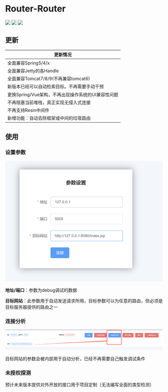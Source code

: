 # Router-Router 
![](https://camo.githubusercontent.com/5e63684235558188b21b1bf830c45db86b45f570236d10f03a80172f9aac614d/68747470733a2f2f63646e2e6e6c61726b2e636f6d2f79757175652f302f323032322f7376672f313539393937392f313636313233323537383937302d38383539393738662d343732372d343636622d616232652d3162383635376561336163322e737667)
![](https://camo.githubusercontent.com/5013a3d89c8d2b558a2feb46ff152b3a919916faed851a5cf6079b15b2370416/68747470733a2f2f63646e2e6e6c61726b2e636f6d2f79757175652f302f323032322f7376672f313539393937392f313636313233323537383939372d38623161336266642d383565652d346163312d623134342d3437313861613063623964352e737667)
![](https://img.shields.io/badge/springboot-3-green)

## 更新

| 更新情况                                           |
| -------------------------------------------------- |
| 全面兼容Spring5/4/x                                |
| 全面兼容Jetty的各Handle                            |
| 全面兼容Tomcat7/8/9(不再兼容tomcat6)               |
| 新版本已经可以自动检索目标。不再需要手动干预       |
| 更换Spring/Vue架构，不再出现操作系统的UI兼容性问题 |
| 不再阻塞当前堆栈，真正实现无侵入式连接             |
| 不再支持Resin中间件                                |
| 新增功能：自动去除框架或中间的垃圾路由             |



## 使用

### 设置参数

![image-20230316144625417](.\img\1.png)

**地址/端口**：参数为debug调试的数据

**目标网站**：此参数用于自动发送请求所用，目标参数可以为任意的路由，但必须是目标服务器提供的路由之一



### 连接分析

![image-20230316145050920](.\img\2.png)

目标网站的参数会被内部用于自动分析，已经不再需要自己触发调试条件



### 未授权探测

预计未来版本提供对外开放的接口用于项目定制（无法编写全面的类型检测）
